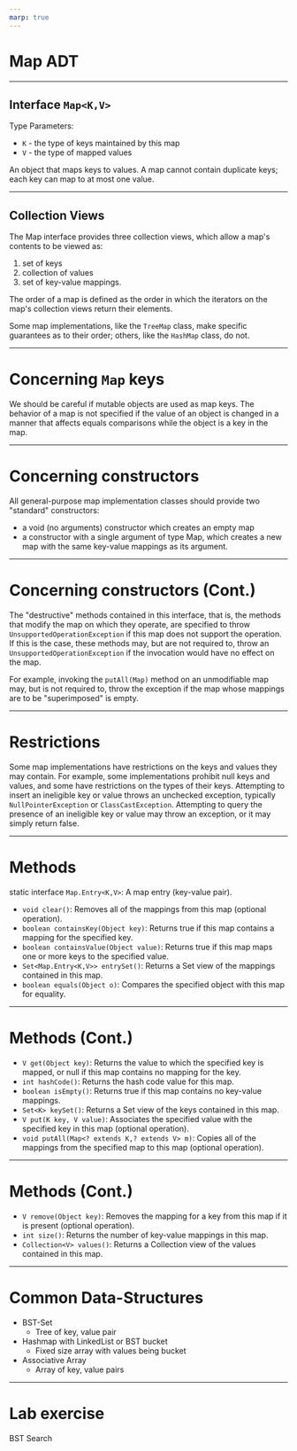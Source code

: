```yaml
---
marp: true
---
```


# Map ADT

---

## Interface `Map<K,V>`

Type Parameters:
- `K` - the type of keys maintained by this map
- `V` - the type of mapped values

An object that maps keys to values. A map cannot contain duplicate keys; each key can map to at most one value.

---

## Collection Views

The Map interface provides three collection views, which allow a map's contents to be viewed as:

1. set of keys
2. collection of values
3. set of key-value mappings.

The order of a map is defined as the order in which the iterators on the map's collection views return their elements.

Some map implementations, like the `TreeMap` class, make specific guarantees as to their order; others, like the `HashMap` class, do not.

---

# Concerning `Map` keys


We should be careful if mutable objects are used as map keys. The behavior of a map is not specified if the value of an object is changed in a manner that affects equals comparisons while the object is a key in the map.

---

# Concerning constructors

All general-purpose map implementation classes should provide two "standard" constructors:
- a void (no arguments) constructor which creates an empty map
- a constructor with a single argument of type Map, which creates a new map with the same key-value mappings as its argument.

---

# Concerning constructors (Cont.)

The "destructive" methods contained in this interface, that is, the methods that modify the map on which they operate, are specified to throw `UnsupportedOperationException` if this map does not support the operation. If this is the case, these methods may, but are not required to, throw an `UnsupportedOperationException` if the invocation would have no effect on the map.

For example, invoking the `putAll(Map)` method on an unmodifiable map may, but is not required to, throw the exception if the map whose mappings are to be "superimposed" is empty.


---

# Restrictions

Some map implementations have restrictions on the keys and values they may contain. For example, some implementations prohibit null keys and values, and some have restrictions on the types of their keys. Attempting to insert an ineligible key or value throws an unchecked exception, typically `NullPointerException` or `ClassCastException`. Attempting to query the presence of an ineligible key or value may throw an exception, or it may simply return false.

---

# Methods

static interface 	`Map.Entry<K,V>`: A map entry (key-value pair).

- `void clear()`: Removes all of the mappings from this map (optional operation).
- `boolean containsKey(Object key)`: Returns true if this map contains a mapping for the specified key.
- `boolean containsValue(Object value)`: Returns true if this map maps one or more keys to the specified value.
- `Set<Map.Entry<K,V>> entrySet()`: Returns a Set view of the mappings contained in this map.
- `boolean equals(Object o)`: Compares the specified object with this map for equality.

---

# Methods (Cont.)

- `V get(Object key)`: Returns the value to which the specified key is mapped, or null if this map contains no mapping for the key.
- `int hashCode()`: Returns the hash code value for this map.
- `boolean isEmpty()`: Returns true if this map contains no key-value mappings.
- `Set<K> keySet()`: Returns a Set view of the keys contained in this map.
- `V put(K key, V value)`: Associates the specified value with the specified key in this map (optional operation).
- `void	putAll(Map<? extends K,? extends V> m)`: Copies all of the mappings from the specified map to this map (optional operation).

---

# Methods (Cont.)

- `V remove(Object key)`: Removes the mapping for a key from this map if it is present (optional operation).
- `int size()`: Returns the number of key-value mappings in this map.
- `Collection<V> values()`: Returns a Collection view of the values contained in this map.


--- 

# Common Data-Structures

- BST-Set
  - Tree of key, value pair
- Hashmap with LinkedList or BST bucket
  - Fixed size array with values being bucket
- Associative Array
  - Array of key, value pairs

---

# Lab exercise
BST Search